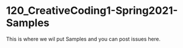 # 120_CreativeCoding1-Spring2021-Samples

This is where we wil put Samples and you can post issues here.
